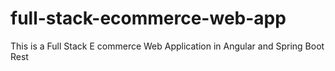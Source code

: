 # full-stack-ecommerce-web-app
This is a Full Stack E commerce Web Application in Angular and Spring Boot Rest
